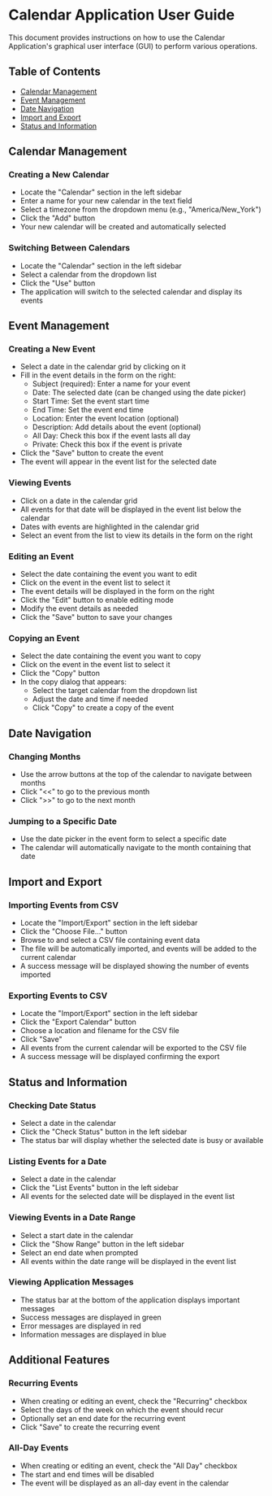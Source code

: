 # Calendar Application User Guide

This document provides instructions on how to use the Calendar Application's graphical user interface (GUI) to perform various operations.

## Table of Contents
- [Calendar Management](#calendar-management)
- [Event Management](#event-management)
- [Date Navigation](#date-navigation)
- [Import and Export](#import-and-export)
- [Status and Information](#status-and-information)

## Calendar Management

### Creating a New Calendar
- Locate the "Calendar" section in the left sidebar
- Enter a name for your new calendar in the text field
- Select a timezone from the dropdown menu (e.g., "America/New_York")
- Click the "Add" button
- Your new calendar will be created and automatically selected

### Switching Between Calendars
- Locate the "Calendar" section in the left sidebar
- Select a calendar from the dropdown list
- Click the "Use" button
- The application will switch to the selected calendar and display its events

## Event Management

### Creating a New Event
- Select a date in the calendar grid by clicking on it
- Fill in the event details in the form on the right:
  - Subject (required): Enter a name for your event
  - Date: The selected date (can be changed using the date picker)
  - Start Time: Set the event start time
  - End Time: Set the event end time
  - Location: Enter the event location (optional)
  - Description: Add details about the event (optional)
  - All Day: Check this box if the event lasts all day
  - Private: Check this box if the event is private
- Click the "Save" button to create the event
- The event will appear in the event list for the selected date

### Viewing Events
- Click on a date in the calendar grid
- All events for that date will be displayed in the event list below the calendar
- Dates with events are highlighted in the calendar grid
- Select an event from the list to view its details in the form on the right

### Editing an Event
- Select the date containing the event you want to edit
- Click on the event in the event list to select it
- The event details will be displayed in the form on the right
- Click the "Edit" button to enable editing mode
- Modify the event details as needed
- Click the "Save" button to save your changes

### Copying an Event
- Select the date containing the event you want to copy
- Click on the event in the event list to select it
- Click the "Copy" button
- In the copy dialog that appears:
  - Select the target calendar from the dropdown list
  - Adjust the date and time if needed
  - Click "Copy" to create a copy of the event

## Date Navigation

### Changing Months
- Use the arrow buttons at the top of the calendar to navigate between months
- Click "<<" to go to the previous month
- Click ">>" to go to the next month

### Jumping to a Specific Date
- Use the date picker in the event form to select a specific date
- The calendar will automatically navigate to the month containing that date

## Import and Export

### Importing Events from CSV
- Locate the "Import/Export" section in the left sidebar
- Click the "Choose File..." button
- Browse to and select a CSV file containing event data
- The file will be automatically imported, and events will be added to the current calendar
- A success message will be displayed showing the number of events imported

### Exporting Events to CSV
- Locate the "Import/Export" section in the left sidebar
- Click the "Export Calendar" button
- Choose a location and filename for the CSV file
- Click "Save"
- All events from the current calendar will be exported to the CSV file
- A success message will be displayed confirming the export

## Status and Information

### Checking Date Status
- Select a date in the calendar
- Click the "Check Status" button in the left sidebar
- The status bar will display whether the selected date is busy or available

### Listing Events for a Date
- Select a date in the calendar
- Click the "List Events" button in the left sidebar
- All events for the selected date will be displayed in the event list

### Viewing Events in a Date Range
- Select a start date in the calendar
- Click the "Show Range" button in the left sidebar
- Select an end date when prompted
- All events within the date range will be displayed in the event list

### Viewing Application Messages
- The status bar at the bottom of the application displays important messages
- Success messages are displayed in green
- Error messages are displayed in red
- Information messages are displayed in blue

## Additional Features

### Recurring Events
- When creating or editing an event, check the "Recurring" checkbox
- Select the days of the week on which the event should recur
- Optionally set an end date for the recurring event
- Click "Save" to create the recurring event

### All-Day Events
- When creating or editing an event, check the "All Day" checkbox
- The start and end times will be disabled
- The event will be displayed as an all-day event in the calendar

